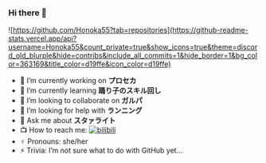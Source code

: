 ### Hi there 👋

![https://github.com/Honoka55?tab=repositories](https://github-readme-stats.vercel.app/api?username=Honoka55&count_private=true&show_icons=true&theme=discord_old_blurple&hide=contribs&include_all_commits=1&hide_border=1&bg_color=363169&title_color=d19ffe&icon_color=d19ffe)

- 🔭 I’m currently working on **プロセカ**
- 🌱 I’m currently learning **踊り子のスキル回し**
- 👯 I’m looking to collaborate on **ガルパ**
- 🤔 I’m looking for help with **ランニング**
- 💬 Ask me about **スタァライト**
- 📺 How to reach me: [![bilibili](https://img.shields.io/badge/dynamic/json?label=焰华Honoka55&logo=bilibili&query=%24.data.follower&url=https%3A%2F%2Fapi.bilibili.com%2Fx%2Frelation%2Fstat%3Fvmid%3D7398042&color=blue&style=flat-square)](https://space.bilibili.com/7398042)
- ♀️ Pronouns: she/her
- ⚡ Trivia: I’m not sure what to do with GitHub yet…

